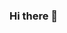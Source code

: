 ### Hi there 👋

<!--
**Amrita Sharma/Amrita** is a ✨ _special_ ✨ repository because its `README.md` (this file) appears on your GitHub profile.

Here are some ideas to get you started:

- 🔭 I worked with Paytm as Associate, CPA Global (Now known as Clarivate) as IP Analyst, Novartis as Business Analyst
- 🌱 I’m a data enthusiast and exploring new things in te data field everyday.
- 📫 How to reach me: amritaku011@gmail.com or linkedin : https://www.linkedin.com/in/amritasharma27
- 😄 Pronouns: Happy
